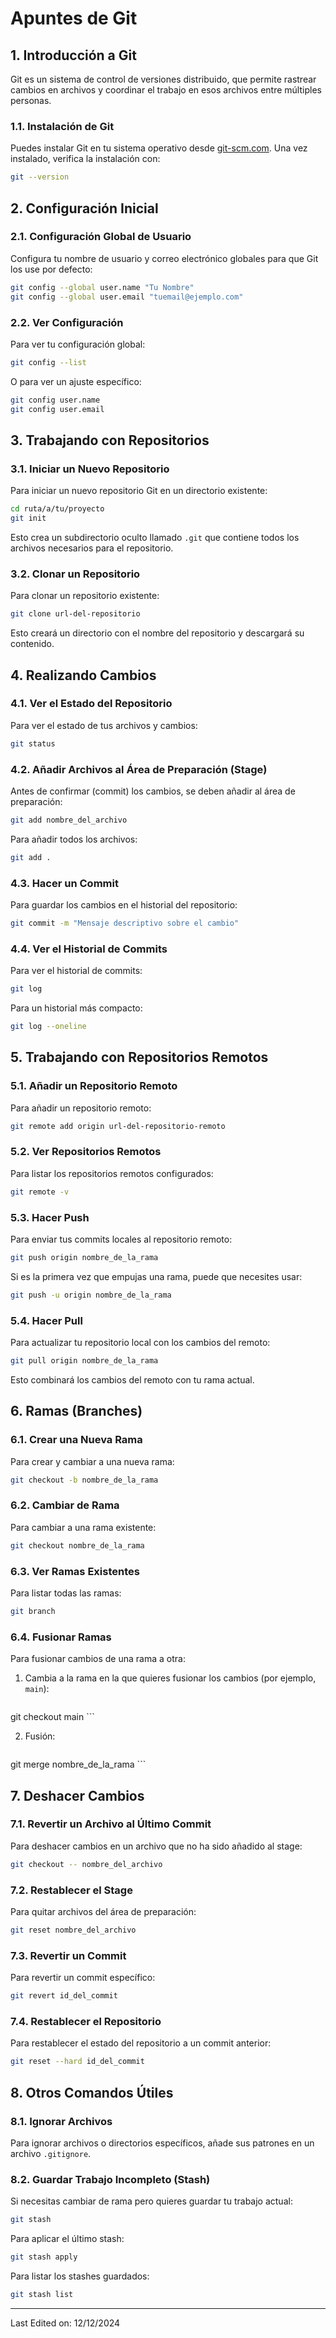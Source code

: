 # **Apuntes de Git**

## **1. Introducción a Git**
Git es un sistema de control de versiones distribuido, que permite rastrear cambios en archivos y coordinar el trabajo en esos archivos entre múltiples personas.

### **1.1. Instalación de Git**
Puedes instalar Git en tu sistema operativo desde [git-scm.com](https://git-scm.com/). Una vez instalado, verifica la instalación con:

```bash
git --version
```

## **2. Configuración Inicial**

### **2.1. Configuración Global de Usuario**
Configura tu nombre de usuario y correo electrónico globales para que Git los use por defecto:

```bash
git config --global user.name "Tu Nombre"
git config --global user.email "tuemail@ejemplo.com"
```

### **2.2. Ver Configuración**
Para ver tu configuración global:

```bash
git config --list
```

O para ver un ajuste específico:

```bash
git config user.name
git config user.email
```

## **3. Trabajando con Repositorios**

### **3.1. Iniciar un Nuevo Repositorio**
Para iniciar un nuevo repositorio Git en un directorio existente:

```bash
cd ruta/a/tu/proyecto
git init
```

Esto crea un subdirectorio oculto llamado `.git` que contiene todos los archivos necesarios para el repositorio.

### **3.2. Clonar un Repositorio**
Para clonar un repositorio existente:

```bash
git clone url-del-repositorio
```

Esto creará un directorio con el nombre del repositorio y descargará su contenido.

## **4. Realizando Cambios**

### **4.1. Ver el Estado del Repositorio**
Para ver el estado de tus archivos y cambios:

```bash
git status
```

### **4.2. Añadir Archivos al Área de Preparación (Stage)**
Antes de confirmar (commit) los cambios, se deben añadir al área de preparación:

```bash
git add nombre_del_archivo
```

Para añadir todos los archivos:

```bash
git add .
```

### **4.3. Hacer un Commit**
Para guardar los cambios en el historial del repositorio:

```bash
git commit -m "Mensaje descriptivo sobre el cambio"
```

### **4.4. Ver el Historial de Commits**
Para ver el historial de commits:

```bash
git log
```

Para un historial más compacto:

```bash
git log --oneline
```

## **5. Trabajando con Repositorios Remotos**

### **5.1. Añadir un Repositorio Remoto**
Para añadir un repositorio remoto:

```bash
git remote add origin url-del-repositorio-remoto
```

### **5.2. Ver Repositorios Remotos**
Para listar los repositorios remotos configurados:

```bash
git remote -v
```

### **5.3. Hacer Push**
Para enviar tus commits locales al repositorio remoto:

```bash
git push origin nombre_de_la_rama
```

Si es la primera vez que empujas una rama, puede que necesites usar:

```bash
git push -u origin nombre_de_la_rama
```

### **5.4. Hacer Pull**
Para actualizar tu repositorio local con los cambios del remoto:

```bash
git pull origin nombre_de_la_rama
```

Esto combinará los cambios del remoto con tu rama actual.

## **6. Ramas (Branches)**

### **6.1. Crear una Nueva Rama**
Para crear y cambiar a una nueva rama:

```bash
git checkout -b nombre_de_la_rama
```

### **6.2. Cambiar de Rama**
Para cambiar a una rama existente:

```bash
git checkout nombre_de_la_rama
```

### **6.3. Ver Ramas Existentes**
Para listar todas las ramas:

```bash
git branch
```

### **6.4. Fusionar Ramas**
Para fusionar cambios de una rama a otra:

1. Cambia a la rama en la que quieres fusionar los cambios (por ejemplo, `main`):

    ```bash
git checkout main
    ```

2. Fusión:

    ```bash
git merge nombre_de_la_rama
    ```

## **7. Deshacer Cambios**

### **7.1. Revertir un Archivo al Último Commit**
Para deshacer cambios en un archivo que no ha sido añadido al stage:

```bash
git checkout -- nombre_del_archivo
```

### **7.2. Restablecer el Stage**
Para quitar archivos del área de preparación:

```bash
git reset nombre_del_archivo
```

### **7.3. Revertir un Commit**
Para revertir un commit específico:

```bash
git revert id_del_commit
```

### **7.4. Restablecer el Repositorio**
Para restablecer el estado del repositorio a un commit anterior:

```bash
git reset --hard id_del_commit
```

## **8. Otros Comandos Útiles**

### **8.1. Ignorar Archivos**
Para ignorar archivos o directorios específicos, añade sus patrones en un archivo `.gitignore`.

### **8.2. Guardar Trabajo Incompleto (Stash)**
Si necesitas cambiar de rama pero quieres guardar tu trabajo actual:

```bash
git stash
```

Para aplicar el último stash:

```bash
git stash apply
```

Para listar los stashes guardados:

```bash
git stash list
```

---
Last Edited on: 12/12/2024
